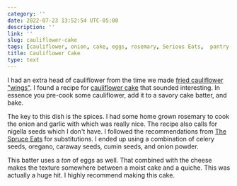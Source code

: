 ```yaml
---
category: ''
date: 2022-07-23 13:52:54 UTC-05:00
description: ''
link: ''
slug: cauliflower-cake
tags: [cauliflower, onion, cake, eggs, rosemary, Serious Eats,  pantry raid]
title: Cauliflower Cake
type: text
---
```


I had an extra head of cauliflower from the time we made [fried cauliflower "wings"](link://slug/fried-cauliflower-wings).
I found a recipe for [cauliflower cake](https://www.seriouseats.com/cauliflower-cake-from-plenty-more) that sounded interesting.
In essence you pre-cook some cauliflower, add it to a savory cake batter, and bake.

The key to this dish is the spices.
I had some home grown rosemary to cook the onion and garlic with which was really nice.
The recipe also calls for nigella seeds which I don't have.
I followed the recommendations from [The Spruce Eats](https://www.thespruceeats.com/what-is-nigella-sativa-1763087) for substitutions.
I ended up using a combination of celery seeds, oregano, caraway seeds, cumin seeds, and onion powder.

This batter uses a _ton_ of eggs as well.
That combined with the cheese makes the texture somewhere between a moist cake and a quiche.
This was actually a huge hit.
I highly recommend making this cake.